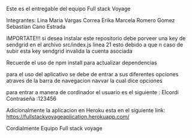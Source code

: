 Este es el entregable del equipo Full stack Voyage

Integrantes:
 Lina Maria Vargas Correa
 Erika Marcela Romero Gomez
 Sebastian Cano Estrada
  
  IMPORTATE!!!
  si desea instalar este repositorio debe porveer una key de sendgrid en el archivo src/index.js linea 21  esto debido a que n caso de subir esta key sendgrid invalida la cuenta asociada
 
Recuerde el uso de npm install para actualizar dependencias

para el uso del aplicativo se debe de entrar a  sus diferentes opciones atraves de la barra de navegacion navvar la cual dice opciones

para entrar a manera de cordinador el usuario es el siguiente : Elcordi Contraseña :123456

Adicionalmente la aplicacion en Heroku esta en el siguiente link:
https://fullstackvoyageaplication.herokuapp.com/

Cordialmente Equipo Full stack voyage
